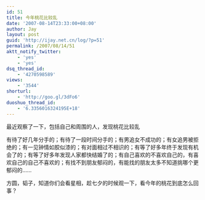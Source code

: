 ```yaml
---
id: 51
title: 今年桃花比较乱
date: '2007-08-14T23:33:00+08:00'
author: Jay
layout: post
guid: 'http://ijay.net.cn/log/?p=51'
permalink: /2007/08/14/51
aktt_notify_twitter:
    - 'yes'
    - 'yes'
dsq_thread_id:
    - '4270598589'
views:
    - '3544'
shorturl:
    - 'http://goo.gl/3dFo6'
duoshuo_thread_id:
    - '6.3356016324195E+18'
---
```


最近观察了一下，包括自己和周围的人，发现桃花比较乱

有待了好几年分手的；有待了一段时间分手的；有男追女不成功的；有女追男被拒绝的；有一见钟情如胶似漆的；有对面相过不相识的；有等了好多年终于发现有机会了的；有等了好多年发现人家都快结婚了的；有自己喜欢的不喜欢自己的，有喜欢自己的自己不喜欢的；有找不到朋友郁闷的，有能找的朋友太多不知道挑哪个更郁闷的……

方圆，韬子，知道你们会看星相，趁七夕的时候观一下，看今年的桃花到底怎么回事？